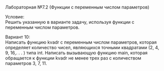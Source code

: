 Лабораторная №7.2 (Функции с переменным числом параметров)  
  
Условие:  
Решить указанную в варианте задачу, используя функции с
переменным числом параметров.  
  
Вариант 10:  
Написать функцию kvadr с переменным числом
параметров, которая определяет количество чисел,
являющихся точными квадратами (2, 4, 9, 16,. . . ) типа
int. Написать вызывающую функцию main, которая
обращается к функции kvadr не менее трех раз с
количеством параметров 3, 7, 11.
